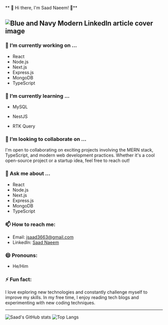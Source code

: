 ** 🌟 Hi there, I'm Saad Naeem! 🌟**


![Blue and Navy Modern LinkedIn article cover image](https://github.com/user-attachments/assets/339f688b-a6cf-4bb9-a93a-99cc48d2026b)
---

### 🔭 I’m currently working on ...
- React
- Node.js
- Next.js
- Express.js
- MongoDB
- TypeScript

### 🌱 I’m currently learning ...
- MySQL
- NestJS

- RTK Query

### 👯 I’m looking to collaborate on ...
I'm open to collaborating on exciting projects involving the MERN stack, TypeScript, and modern web development practices. Whether it's a cool open-source project or a startup idea, feel free to reach out!

### 💬 Ask me about ...
- React
- Node.js
- Next.js
- Express.js
- MongoDB
- TypeScript

### 📫 How to reach me:
- Email: [jsaad3663@gmail.com](mailto:jsaad3663@gmail.com)
- LinkedIn: [Saad Naeem](https://www.linkedin.com/in/saad-naeem-271404218/)

### 😄 Pronouns: 
- He/Him

### ⚡ Fun fact:
I love exploring new technologies and constantly challenge myself to improve my skills. In my free time, I enjoy reading tech blogs and experimenting with new coding techniques.

---

![Saad's GitHub stats](https://github-readme-stats.vercel.app/api?username=Saadnaeem453&show_icons=true&theme=radical)
![Top Langs](https://github-readme-stats.vercel.app/api/top-langs/?username=Saadnaeem453&layout=compact&theme=radical)

